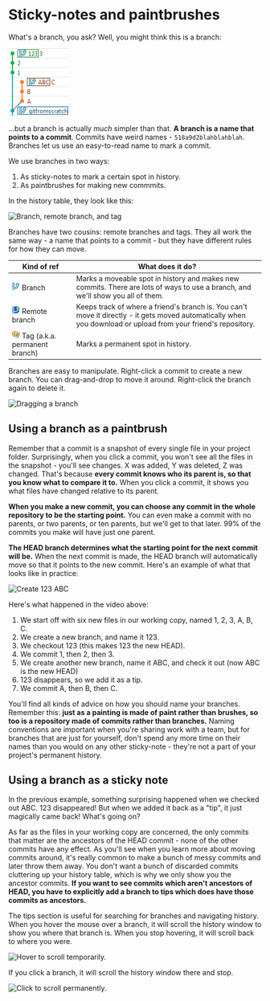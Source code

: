 # Sticky-notes and paintbrushes

What's a branch, you ask?  Well, you might think this is a branch:

![Feature branch](Overview_SimpleBranch.png)

...but a branch is actually *much* simpler than that.  **A branch is a name that points to a commit**.  Commits have weird names - `518a9d2blahblahblah`.  Branches let us use an easy-to-read name to mark a commit.

We use branches in two ways:
1. As sticky-notes to mark a certain spot in history.
2. As paintbrushes for making new commmits.

In the history table, they look like this:

![Branch, remote branch, and tag](Overview_BranchRemoteAndTag.gif)

Branches have two cousins: remote branches and tags.  They all work the same way - a name that points to a commit - but they have different rules for how they can move.

| Kind of ref                      | What does it do?            |
|--                                |--                           |
| ![Branch](vcs_Branch.png) Branch | Marks a moveable spot in history and makes new commits. There are lots of ways to use a branch, and we'll show you all of them. |
| ![Remote branch](vcs_BranchRemote.png) Remote branch | Keeps track of where a friend's branch is. You can't move it directly - it gets moved automatically when you download or upload from your friend's repository. |
| ![Tags](vcs_Tag.png) Tag (a.k.a. permanent branch) | Marks a permanent spot in history.   |

Branches are easy to manipulate.  Right-click a commit to create a new branch.  You can drag-and-drop to move it around.  Right-click the branch again to delete it.

![Dragging a branch](Overview_Dragging.gif)

## Using a branch as a paintbrush

Remember that a commit is a snapshot of every single file in your project folder.  Surprisingly, when you click a commit, you won't see all the files in the snapshot - you'll see changes.  X was added, Y was deleted, Z was changed.  That's because **every commit knows who its parent is, so that you know what to compare it to.**  When you click a commit, it shows you what files have changed relative to its parent.

**When you make a new commit, you can choose any commit in the whole repository to be the starting point.**  You can even make a commit with no parents, or two parents, or ten parents, but we'll get to that later.  99% of the commits you make will have just one parent.

**The HEAD branch determines what the starting point for the next commit will be.**  When the next commit is made, the HEAD branch will automatically move so that it points to the new commit.  Here's an example of what that looks like in practice:

![Create 123 ABC](Overview_123_ABC.gif)

Here's what happened in the video above:
1. We start off with six new files in our working copy, named 1, 2, 3, A, B, C.
2. We create a new branch, and name it 123.
3. We checkout 123 (this makes 123 the new HEAD).
4. We commit 1, then 2, then 3.
5. We create another new branch, name it ABC, and check it out (now ABC is the new HEAD)
6. 123 disappears, so we add it as a tip.
7. We commit A, then B, then C.

You'll find all kinds of advice on how you should name your branches.  Remember this: **just as a painting is made of paint rather than brushes, so too is a repository made of commits rather than branches.**  Naming conventions are important when you're sharing work with a team, but for branches that are just for yourself, don't spend any more time on their names than you would on any other sticky-note - they're not a part of your project's permanent history.

## Using a branch as a sticky note

In the previous example, something surprising happened when we checked out ABC.  123 disappeared!  But when we added it back as a "tip", it just magically came back!  What's going on?

As far as the files in your working copy are concerned, the only commits that matter are the ancestors of the HEAD commit - none of the other commits have any effect.  As you'll see when you learn more about moving commits around, it's really common to make a bunch of messy commits and later throw them away.  You don't want a bunch of discarded commits cluttering up your history table, which is why we only show you the ancestor commits.  **If you want to see commits which aren't ancestors of HEAD, you have to explicitly add a branch to tips which does have those commits as ancestors.**

The tips section is useful for searching for branches and navigating history.  When you hover the mouse over a branch, it will scroll the history window to show you where that branch is.  When you stop hovering, it will scroll back to where you were.

![Hover to scroll temporarily.](Overview_ScrollTemp.gif)

If you click a branch, it will scroll the history window there and stop.

![Click to scroll permanently.](Overview_ScrollPermanent.gif)
